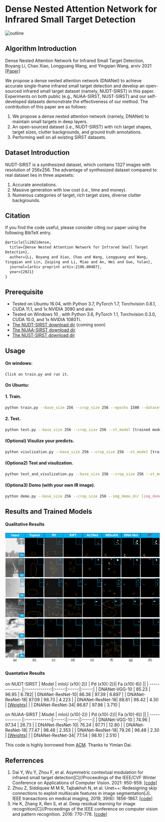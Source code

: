# Dense Nested Attention Network for Infrared Small Target Detection

![outline](overall_structure.jpg)
## Algorithm Introduction

Dense Nested Attention Network for Infrared Small Target Detection, Boyang Li, Chao Xiao, Longguang Wang, and Yingqian Wang, arxiv 2021 [[Paper]](https://arxiv.org/pdf/2106.00487.pdf)

We propose a dense nested attention network (DNANet) to achieve accurate single-frame infrared small target detection and develop an open-sourced infrared small target dataset (namely, NUDT-SIRST) in this paper. Experiments on both public (e.g., NUAA-SIRST, NUST-SIRST) and our self-developed datasets demonstrate the effectiveness of our method. The contribution of this paper are as follows:
1. We propose a dense nested attention network (namely, DNANet) to maintain small targets in deep layers.
2. An open-sourced dataset (i.e., NUDT-SIRST) with rich target shapes, target sizes, clutter backgrounds, and ground truth annotations.
3. Performing well on all existing SIRST datasets.

## Dataset Introduction
NUDT-SIRST is a synthesized dataset, which contains 1327 images with resolution of 256x256. The advantage of synthesized dataset compared to real dataset lies in three aspesets:
1. Accurate annotations.
2. Massive generation with low cost (i.e., time and money).
3. Numerous categories of target, rich target sizes, diverse clutter backgrounds.

## Citation
If you find the code useful, please consider citing our paper using the following BibTeX entry.
```
@article{li2021dense,
  title={Dense Nested Attention Network for Infrared Small Target Detection},
  author={Li, Boyang and Xiao, Chao and Wang, Longguang and Wang, Yingqian and Lin, Zaiping and Li, Miao and An, Wei and Guo, Yulan},
  journal={arXiv preprint arXiv:2106.00487},
  year={2021}
}
```

## Prerequisite
* Tested on Ubuntu 16.04, with Python 3.7, PyTorch 1.7, Torchvision 0.8.1, CUDA 11.1, and 1x NVIDIA 3090 and also 
* Tested on Windows 10  , with Python 3.6, PyTorch 1.1, Torchvision 0.3.0, CUDA 10.0, and 1x NVIDIA 1080Ti.
* [The NUDT-SIRST download dir](https://drive.google.com/drive/folders/1YGoYaBi9dLwoTwoeTytEs5m-VeeCDXf7?usp=sharing) (coming soon)
* [The NUAA-SIRST download dir](https://github.com/YimianDai/sirst)
* [The NUST-SIRST download dir](https://github.com/wanghuanphd/MDvsFA_cGAN) 


## Usage
#### On windows:
```
Click on train.py and run it. 
```

#### On Ubuntu:
#### 1. Train.

```bash
python train.py --base_size 256 --crop_size 256 --epochs 1500 --dataset [dataset-name] --split_method 50_50 --model [model name] --backbone resnet_18  --deep_supervision True --train_batch_size 16 --test_batch_size 16 --mode TXT
```

#### 2. Test.

```bash
python test.py --base_size 256 --crop_size 256 --st_model [trained model path] --model_dir [model_dir] --dataset [dataset-name] --split_method 50_50 --model [model name] --backbone resnet_18  --deep_supervision True --test_batch_size 1 --mode TXT 
```

#### (Optional) Visulize your predicts.

```bash
python visulization.py --base_size 256 --crop_size 256 --st_model [trained model path] --model_dir [model_dir] --dataset [dataset-name] --split_method 50_50 --model [model name] --backbone resnet_18  --deep_supervision True --test_batch_size 1 --mode TXT 
```

#### (Optiona2) Test and visulization.
```bash
python test_and_visulization.py --base_size 256 --crop_size 256 --st_model [trained model path] --model_dir [model_dir] --dataset [dataset-name] --split_method 50_50 --model [model name] --backbone resnet_18  --deep_supervision True --test_batch_size 1 --mode TXT 
```

#### (Optiona3) Demo (with your own IR image).
```bash
python demo.py --base_size 256 --crop_size 256 --img_demo_dir [img_demo_dir] --img_demo_index [image_name]  --model [model name] --backbone resnet_18  --deep_supervision True --test_batch_size 1 --mode TXT  --suffix [img_suffix]
```



## Results and Trained Models

#### Qualitative Results

![outline](Qualitative_result.png)

#### Quantative Results 
on NUDT-SIRST
| Model         | mIoU (x10(-2)) | Pd (x10(-2))|  Fa (x10(-6)) ||
| ------------- |:-------------:|:-----:|:-----:|:-----:|
| DNANet-VGG-10 | 85.23 | 96.95 | 6.782|
| DNANet-ResNet-10| 86.36 | 97.39 | 6.897 |
| DNANet-ResNet-18| 87.09 | 98.73 | 4.223 |
| DNANet-ResNet-18| 88.61 | 98.42 | 4.30 | [[Weights]](https://drive.google.com/file/d/1NDvjOiWecfWNPaO12KeIgiJMTKSFS6wj/view?usp=sharing) |
| DNANet-ResNet-34| 86.87 | 97.98 | 3.710 |


on NUAA-SIRST
| Model         | mIoU (x10(-2)) | Pd (x10(-2))|  Fa (x10(-6)) ||
| ------------- |:-------------:|:-----:|:-----:|:-----:|
| DNANet-VGG-10 | 74.96 | 97.34 | 26.73 |
| DNANet-ResNet-10| 76.24 | 97.71 | 12.80 |
| DNANet-ResNet-18| 77.47 | 98.48 | 2.353 |
| DNANet-ResNet-18| 79.26 | 98.48 | 2.30 | [[Weights]](https://drive.google.com/file/d/1W0jFN9ZlaIdGFemYKi34tmJfGxjUGCRc/view?usp=sharing) |
| DNANet-ResNet-34| 77.54 | 98.10 | 2.510 |

This code is highly borrowed from [ACM](https://github.com/YimianDai/open-acm). Thanks to Yimian Dai.

## Referrences
1. Dai Y, Wu Y, Zhou F, et al. Asymmetric contextual modulation for infrared small target detection[C]//Proceedings of the IEEE/CVF Winter Conference on Applications of Computer Vision. 2021: 950-959. [[code]](https://github.com/YimianDai/open-acm) 
2. Zhou Z, Siddiquee M M R, Tajbakhsh N, et al. Unet++: Redesigning skip connections to exploit multiscale features in image segmentation[J]. IEEE transactions on medical imaging, 2019, 39(6): 1856-1867. [[code]](https://github.com/MrGiovanni/UNetPlusPlus)
3. He K, Zhang X, Ren S, et al. Deep residual learning for image recognition[C]//Proceedings of the IEEE conference on computer vision and pattern recognition. 2016: 770-778. [[code]](https://github.com/rwightman/pytorch-image-models)
